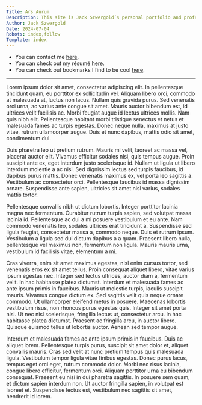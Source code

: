 ```yaml
---
Title: Ars Aurum
Description: This site is Jack Szwergold’s personal portfolio and professional calling card.
Author: Jack Szwergold
Date: 2024-07-04
Robots: index,follow
Template: index
---
```


 - You can contact me [here](contact).
 - You can check out my résumé [here](resume).
 - You can check out bookmarks I find to be cool [here](bookmarks).

***

Lorem ipsum dolor sit amet, consectetur adipiscing elit. In pellentesque tincidunt quam, eu porttitor ex sollicitudin vel. Aliquam libero orci, commodo at malesuada at, luctus non lacus. Nullam quis gravida purus. Sed venenatis orci urna, ac varius ante congue sit amet. Mauris auctor bibendum est, id ultrices velit facilisis ac. Morbi feugiat augue id lectus ultrices mollis. Nam quis nibh elit. Pellentesque habitant morbi tristique senectus et netus et malesuada fames ac turpis egestas. Donec neque nulla, maximus at justo vitae, rutrum ullamcorper augue. Duis et nunc dapibus, mattis odio sit amet, condimentum dui.

Duis pharetra leo ut pretium rutrum. Mauris mi velit, laoreet ac massa vel, placerat auctor elit. Vivamus efficitur sodales nisi, quis tempus augue. Proin suscipit ante ex, eget interdum justo scelerisque id. Nullam ut ligula ut libero interdum molestie a ac nisi. Sed dignissim lectus sed turpis faucibus, id dapibus purus mattis. Donec venenatis maximus ex, vel porta leo sagittis a. Vestibulum ac consectetur orci. Pellentesque faucibus id massa dignissim ornare. Suspendisse ante sapien, ultricies sit amet nisl varius, sodales mattis tortor.

Pellentesque convallis nibh ut dictum lobortis. Integer porttitor lacinia magna nec fermentum. Curabitur rutrum turpis sapien, sed volutpat massa lacinia id. Pellentesque ac dui a mi posuere vestibulum et eu ante. Nam commodo venenatis leo, sodales ultrices erat tincidunt a. Suspendisse sed ligula feugiat, consectetur massa a, commodo neque. Duis et rutrum ipsum. Vestibulum a ligula sed dui dictum dapibus a a quam. Praesent libero nulla, pellentesque vel maximus non, fermentum non ligula. Mauris mauris urna, vestibulum id facilisis vitae, elementum a mi.

Cras viverra, enim sit amet maximus egestas, nisl enim cursus tortor, sed venenatis eros ex sit amet tellus. Proin consequat aliquet libero, vitae varius ipsum egestas nec. Integer sed lectus ultrices, auctor diam a, fermentum velit. In hac habitasse platea dictumst. Interdum et malesuada fames ac ante ipsum primis in faucibus. Mauris ut molestie turpis, iaculis suscipit mauris. Vivamus congue dictum ex. Sed sagittis velit quis neque ornare commodo. Ut ullamcorper eleifend metus in posuere. Maecenas lobortis vestibulum risus, non rhoncus purus egestas quis. Integer sit amet porta nisl. Ut nec nisl scelerisque, fringilla lectus ut, consectetur arcu. In hac habitasse platea dictumst. Praesent ac fringilla arcu, in auctor libero. Quisque euismod tellus ut lobortis auctor. Aenean sed tempor augue.

Interdum et malesuada fames ac ante ipsum primis in faucibus. Duis ac aliquet lorem. Pellentesque turpis purus, suscipit sit amet dolor et, aliquet convallis mauris. Cras sed velit at nunc pretium tempus quis malesuada ligula. Vestibulum tempor ligula vitae finibus egestas. Donec purus lacus, tempus eget orci eget, rutrum commodo dolor. Morbi nec risus lacinia, congue libero efficitur, fermentum orci. Aliquam porttitor urna eu bibendum consequat. Praesent eu nisi in dui pharetra sagittis. In posuere sem quam, et dictum sapien interdum non. Ut auctor fringilla sapien, in volutpat est laoreet et. Suspendisse lectus est, vestibulum nec sagittis sit amet, hendrerit id lorem.